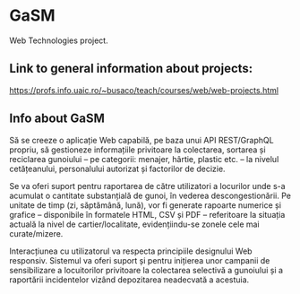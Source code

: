 # GaSM
Web Technologies project.
## Link to general information about projects: 
https://profs.info.uaic.ro/~busaco/teach/courses/web/web-projects.html

## Info about GaSM

Să se creeze o aplicație Web capabilă, pe baza unui API REST/GraphQL propriu, să gestioneze informațiile privitoare la colectarea, sortarea și reciclarea gunoiului – pe categorii: menajer, hârtie, plastic etc. – la nivelul cetățeanului, personalului autorizat și factorilor de decizie.

Se va oferi suport pentru raportarea de către utilizatori a locurilor unde s-a acumulat o cantitate substanțială de gunoi, în vederea descongestionării. Pe unitate de timp (zi, săptămână, lună), vor fi generate rapoarte numerice și grafice – disponibile în formatele HTML, CSV și PDF – referitoare la situația actuală la nivel de cartier/localitate, evidențiindu-se zonele cele mai curate/mizere.

Interacțiunea cu utilizatorul va respecta principiile designului Web responsiv. Sistemul va oferi suport și pentru inițierea unor campanii de sensibilizare a locuitorilor privitoare la colectarea selectivă a gunoiului și a raportării incidentelor vizând depozitarea neadecvată a acestuia.

